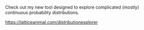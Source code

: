 Check out my new tool designed to explore complicated (mostly) continuous probability distributions.

https://latticeanimal.com/distributionexplorer
